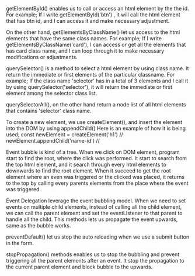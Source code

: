<!-- Question number 01  -->
getElementById() enables us to call or access an html element by the the id.
For example; If I write getElementById('btn') , it will call the html element that has btn id, and I can access it and make necessary adjustment. 

On the other hand, getElementsByClassName() let us access to the html elements that have the same class names.
For example; If I write getElementsByClassName('card'), I can access or get all the elements that has card class name, and I can loop through it to make necessary modifications or adjustments.


querySelector() is a method to select a html element by using class name. It return the immediate or first elements of the particular classname.
For example; If the class name 'selector' has in a total of 3 elements and I call it by using querySelector('selector'), it will return the immediate or first element among the selector class list.


querySelectorAll(), on the other hand return a node list of all html elements that contains 'selector' class name.

<!-- Question number 02  -->
To create a new element, we use createElement(), and insert the element into the DOM by using appendChild()
Here is an example of how it is being used;
const newElement = createElement('h1')  // <!-- created a new h1 tag -->
newElement.appendChild('name-id')      //  <!-- Inserted the h1 to DOM-->


<!-- Question number 03  -->
Event bubble is kind of a tree. When we click on DOM element, program start to find the root, where the click was performed. It start to search from the top html element, and it search through every html elements to downwards to find the root element. When it succeed to get the root element where an even was triggered or the clicked was placed, it returns to the top by calling every parents elements from the place where the event was triggered.


<!-- Question number 04  -->
Event Delegation leverage the event bubbling model. When we need to set events on multiple child elements, instead of calling all the child element, we can call the parent element and set the eventListener to that parent to handle all the child. This methods lets us propagate the event upwards, same as the bubble works.



<!-- Question number 05  -->
preventDefault() let us stop the auto reloading when we use a submit button in the form. 

stopPropagation() methods enables us to stop the bubbling and prevent triggering all the parent elements after an event. It stop the propagation to the current parent element and block bubble to the upwards.